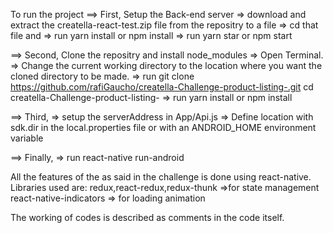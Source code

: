 To run the project
==> First,
  Setup the Back-end server
  => download and extract the creatella-react-test.zip file from the repositry to a file
  => cd that file and
  => run
    yarn install or npm install
  => run
    yarn star  or npm start

==> Second, Clone the repositry and install node_modules
  => Open Terminal.  
  => Change the current working directory to the location where you want the cloned directory to be made.
  => run
    git clone  https://github.com/rafiGaucho/creatella-Challenge-product-listing-.git
    cd creatella-Challenge-product-listing-
  => run
   yarn install or npm install

==> Third,
  => setup the serverAddress in App/Api.js
  => Define location with sdk.dir in the local.properties file or with an ANDROID_HOME environment variable

==>  Finally,
  => run
    react-native run-android




All the features of the as said in the challenge is done using react-native.
Libraries used are:
  redux,react-redux,redux-thunk =>for state management
  react-native-indicators => for loading animation


The working of codes is described as comments in the code itself.
